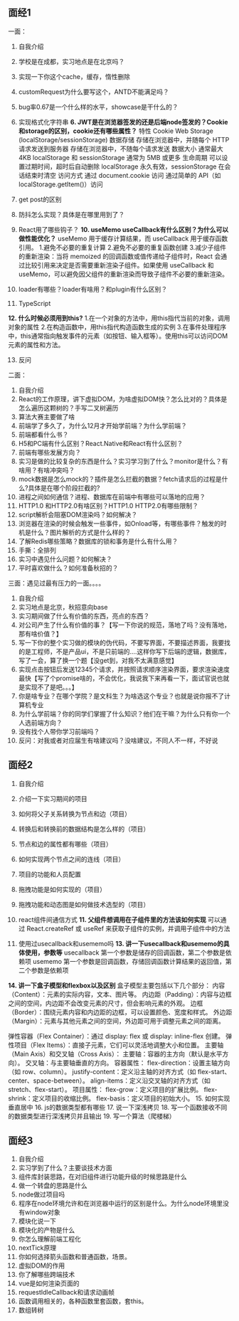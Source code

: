 ## 面经1
一面：
1. 自我介绍
2. 学校是在成都，实习地点是在北京吗？
2. 实现一下你这个cache，缓存，惰性删除
3. customRequest为什么要写这个，ANTD不能满足吗？
4. bug率0.67是一个什么样的水平，showcase是干什么的？
5. 实现格式化字符串
**6. JWT是在浏览器签发的还是后端node签发的？Cookie和storage的区别，cookie还有哪些属性？**
特性	    Cookie	                                         Web Storage (localStorage/sessionStorage)
数据存储	存储在浏览器中，并随每个 HTTP 请求发送到服务器	    存储在浏览器中，不随每个请求发送
数据大小	通常最大 4KB	                                  localStorage 和 sessionStorage 通常为 5MB 或更多
生命周期	可以设置过期时间，超时后自动删除	                localStorage 永久有效，sessionStorage 在会话结束时清空
访问方式	通过 document.cookie 访问	                      通过简单的 API（如 localStorage.getItem()）访问
7. get post的区别
8. 防抖怎么实现？具体是在哪里用到了？
9. React用了哪些钩子？
**10. useMemo useCallback有什么区别？为什么可以做性能优化？**
useMemo 用于缓存计算结果，而 useCallback 用于缓存函数引用。
1.避免不必要的重复计算
2.避免不必要的重复函数创建
3.减少子组件的重新渲染：当将 memoized 的回调函数或值传递给子组件时，React 会通过比较引用来决定是否需要重新渲染子组件。如果使用 useCallback 和 useMemo，可以避免因父组件的重新渲染而导致子组件不必要的重新渲染。

10. loader有哪些？loader有啥用？和plugin有什么区别？
11. TypeScript

**12. 什么时候必须用到this?**
1.在一个对象的方法中，用this指代当前的对象，调用对象的属性
2.在构造函数中，用this指代构造函数生成的实例
3.在事件处理程序中，this通常指向触发事件的元素（如按钮、输入框等）。使用this可以访问DOM元素的属性和方法。

13. 反问

二面：
1. 自我介绍
2. React的工作原理，讲下虚拟DOM，为啥虚拟DOM快？怎么比对的？具体是怎么遍历这颗树的？手写二叉树遍历
3. 算法大赛主要做了啥
4. 前端学了多久了，为什么12月才开始学前端？为什么学前端？
5. 前端都看什么书？
6. H5和PC端有什么区别？React.Native和React有什么区别？
7. 前端有哪些发展方向？
8. 实习是做的比较复杂的东西是什么？实习学习到了什么？monitor是什么？有啥用？有啥冲突吗？
9. mock数据是怎么mock的？插件是怎么拦截的数据？fetch请求后的过程是什么?具体是在哪个阶段拦截的?
10. 进程之间如何通信？进程、数据库在前端中有哪些可以落地的应用？
11. HTTP1.0 和HTTP2.0有啥区别？HTTP1.0 HTTP2.0有哪些限制？
12. script解析会阻塞DOM渲染吗？如何解决？
13. 浏览器在渲染的时候会触发一些事件，如Onload等，有哪些事件？触发的时机是什么？图片解析的方式是什么样的？
14. 了解Redis哪些策略？数据库的锁和事务是什么有什么用？
15. 手撕：全排列
16. 实习中遇见什么问题？如何解决？
17. 平时喜欢做什么？如何准备秋招的？

三面：遇见过最有压力的一面。。。。
1. 自我介绍
2. 实习地点是北京，秋招意向base
3. 实习期间做了什么有价值的东西，亮点的东西？
4. 对公司产生了什么有价值的事？【写一下你说的规范，落地了吗？没有落地，那有啥价值？】
5. 写一下你的整个实习做的模块的伪代码，不要写界面，不要描述界面，我要找的是工程师，不是产品ui，不是只前端的....这样你写下后端的逻辑，数据库，写了一会，算了换一个题【没get到，对我不太满意感觉】
6. 实现点击按钮后发送12345个请求，并按照请求顺序渲染界面，要求渲染速度最快【写了个promise啥的，不会优化，我说我下来再看一下，面试官说也就是实现不了是吧。。。】
7. 你是啥专业？在哪个学院？是文科生？为啥选这个专业？也就是说你报不了计算机专业
8. 为什么学前端？你的同学们掌握了什么知识？他们在干嘛？为什么只有你一个人选前端方向？
9. 没有找个人带你学习前端吗？
10. 反问：对我或者对应届生有啥建议吗？没啥建议，不同人不一样，不好说

## 面经2
1. 自我介绍
2. 介绍一下实习期间的项目
3. 如何将父子关系转换为节点和边（项目）
4. 转换后和转换前的数据结构是怎么样的（项目）
5. 节点和边的属性都有哪些（项目）
6. 如何实现两个节点之间的连线（项目）
7. 项目的功能和人员配置
8. 拖拽功能是如何实现的（项目）
9. 拖拽功能和动态图是如何做技术选型的（项目）
10. react组件间通信方式
**11. 父组件想调用在子组件里的方法该如何实现**
可以通过 React.createRef 或 useRef 来获取子组件的实例，并调用子组件中的方法

12. 使用过usecallback和usememo吗
**13. 讲一下usecallback和usememo的具体使用，参数等**
usecallback 第一个参数是储存的回调函数，第二个参数是依赖项
usememo 第一个参数是回调函数，存储回调函数计算结果的返回值，第二个参数是依赖项

**14. 讲一下盒子模型和flexbox以及区别**
盒子模型主要包括以下几个部分：
内容（Content）：元素的实际内容，文本、图片等。
内边距（Padding）：内容与边框之间的空间，内边距不会改变元素的尺寸，但会影响元素的外观。
边框（Border）：围绕元素内容和内边距的边框，可以设置颜色、宽度和样式。
外边距（Margin）：元素与其他元素之间的空间，外边距可用于调整元素之间的距离。

弹性容器（Flex Container）：通过 display: flex 或 display: inline-flex 创建。
弹性项目（Flex Items）：直接子元素，它们可以灵活地调整大小和位置。
主要轴（Main Axis）和交叉轴（Cross Axis）：
主要轴：容器的主方向（默认是水平方向）。
交叉轴：与主要轴垂直的方向。
容器属性：
flex-direction：设置主轴方向（如 row、column）。
justify-content：定义沿主轴的对齐方式（如 flex-start、center、space-between）。
align-items：定义沿交叉轴的对齐方式（如 stretch、flex-start）。
项目属性：
flex-grow：定义项目的扩展比例。
flex-shrink：定义项目的收缩比例。
flex-basis：定义项目的初始大小。
15. 如何实现垂直居中
16. js的数据类型都有哪些
17. 说一下深浅拷贝
18. 写一个函数接收不同的数据类型进行深浅拷贝并且输出
19. 写一个算法（爬楼梯）

## 面经3
1. 自我介绍
2. 实习学到了什么？主要谈技术方面
3. 组件库封装思路，在对旧组件进行功能升级的时候思路是什么
4. 做一个转盘的思路是什么
5. node做过项目吗
6. 程序在node环境允许和在浏览器中运行的区别是什么。为什么node环境里没有window对象
7. 模块化说一下
8. 模块化的产物是什么
9. 你怎么理解前端工程化
10. nextTick原理
11. 你如何选择箭头函数和普通函数，场景。
12. 虚拟DOM的作用
13. 你了解哪些跨端技术
14. vue是如何渲染页面的
15. requestIdleCallback和请求动画帧
16. 函数调用相关的，各种函数里套函数，套this。
17. 数组转树